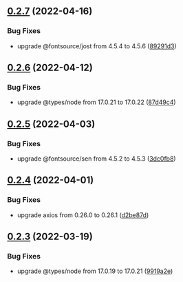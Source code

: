 ## [0.2.7](https://github.com/kr-anurag/portfolio/compare/v0.2.6...v0.2.7) (2022-04-16)


### Bug Fixes

* upgrade @fontsource/jost from 4.5.4 to 4.5.6 ([89291d3](https://github.com/kr-anurag/portfolio/commit/89291d390cbecfe6e6681a96efbd0a6d536db681))



## [0.2.6](https://github.com/kr-anurag/portfolio/compare/v0.2.5...v0.2.6) (2022-04-12)


### Bug Fixes

* upgrade @types/node from 17.0.21 to 17.0.22 ([87d49c4](https://github.com/kr-anurag/portfolio/commit/87d49c4d95f306d617e3fd46ded79b3b8b8cd47f))



## [0.2.5](https://github.com/kr-anurag/portfolio/compare/v0.2.4...v0.2.5) (2022-04-03)


### Bug Fixes

* upgrade @fontsource/sen from 4.5.2 to 4.5.3 ([3dc0fb8](https://github.com/kr-anurag/portfolio/commit/3dc0fb819d79aad8264f09473e980cf23924dcdf))



## [0.2.4](https://github.com/kr-anurag/portfolio/compare/v0.2.3...v0.2.4) (2022-04-01)


### Bug Fixes

* upgrade axios from 0.26.0 to 0.26.1 ([d2be87d](https://github.com/kr-anurag/portfolio/commit/d2be87d8b7dbff7a69e85a4b5832c15660c18300))



## [0.2.3](https://github.com/kr-anurag/portfolio/compare/v0.2.2...v0.2.3) (2022-03-19)


### Bug Fixes

* upgrade @types/node from 17.0.19 to 17.0.21 ([9919a2e](https://github.com/kr-anurag/portfolio/commit/9919a2e2684c48512124968eb2bfa9eb42a54164))



